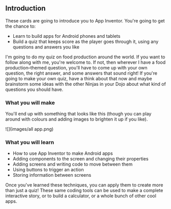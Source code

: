 ## Introduction

These cards are going to introduce you to App Inventor. You're going to get the chance to:
 * Learn to build apps for Android phones and tablets
 * Build a quiz that keeps score as the player goes through it, using any questions and answers you like
 
I'm going to do my quiz on food production around the world. If you want to follow along with me, you're welcome to. If not, then wherever I have a food production–themed question, you'll have to come up with your own question, the right answer, and some answers that sound right! If you're going to make your own quiz, have a think about that now and maybe brainstorm some ideas with the other Ninjas in your Dojo about what kind of questions you should have.

### What you will make

You'll end up with something that looks like this (though you can play around with colours and adding images to brighten it up if you like).
 
![](images/all app.png)

### What you will learn

+ How to use App Inventor to make Android apps
+ Adding components to the screen and changing their properties
+ Adding screens and writing code to move between them
+ Using buttons to trigger an action
+ Storing information between screens

Once you've learned these techniques, you can apply them to create more than just a quiz! These same coding tools can be used to make a complete interactive story, or to build a calculator, or a whole bunch of other cool apps.
